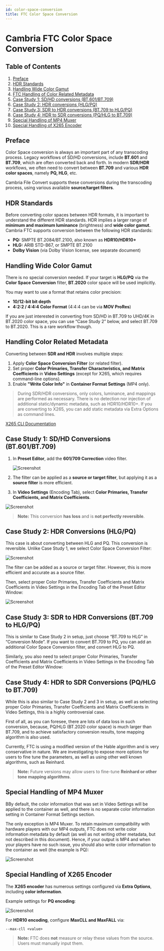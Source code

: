 ```yaml
---
id: color-space-conversion
title: FTC Color Space Conversion
---
```


# Cambria FTC Color Space Conversion

## Table of Contents

1. [Preface](#preface)
2. [HDR Standards](#hdr-standards)
3. [Handling Wide Color Gamut](#handling-wide-color-gamut)
4. [FTC Handling of Color Related Metadata](#handling-color-related-metadata)
5. [Case Study 1: SD/HD conversions (BT.601/BT.709)](#case-study-1-sdhd-conversions-bt601bt709)
6. [Case Study 2: HDR conversions (HLG/PQ)](#case-study-2-hdr-conversions-hlgpq)
7. [Case Study 3: SDR to HDR conversions (BT.709 to HLG/PQ)](#case-study-3-sdr-to-hdr-conversions-bt709-to-hlgpq)
8. [Case Study 4: HDR to SDR conversions (PQ/HLG to BT.709)](#case-study-4-hdr-to-sdr-conversions-pqhlg-to-bt709)
9. [Special Handling of MP4 Muxer](#special-handling-of-mp4-muxer)
10. [Special Handling of X265 Encoder](#special-handling-of-x265-encoder)

## Preface

Color Space conversion is always an important part of any transcoding process. Legacy workflows of SD/HD conversions, include **BT.601** and **BT.709**, which are often converted back and forth. In modern **SDR/HDR** workflows, we often need to convert between **BT.709** and various **HDR color spaces**, namely **PQ, HLG**, etc.

Cambria File Convert supports these conversions during the transcoding process, using various available **source/target filters**.

## HDR Standards

Before converting color spaces between HDR formats, it is important to understand the different HDR standards. HDR implies a larger range of **minimum and maximum luminance** (brightness) and **wide color gamut**. Cambria FTC supports conversion between the following HDR standards:

- **PQ:** SMPTE BT.2084/BT.2100, also known as **HDR10/HDR10+**
- **HLG:** ARIB STD-B67, or SMPTE BT.2100
- **Dolby Vision** (via Dolby Vision license, see separate document)

## Handling Wide Color Gamut

There is no special conversion needed. If your target is **HLG/PQ** via the **Color Space Conversion** filter, **BT.2020** color space will be used implicitly.

You may want to use a format that retains color precision:
- **10/12-bit bit depth**
- **4:2:2 / 4:4:4 Color Format** (4:4:4 can be via **MOV ProRes**)

If you are just interested in converting from SD/HD in BT.709 to UHD/4K in BT.2020 color space, you can use “Case Study 2” below, and select BT.709 to BT.2020. This is a rare workflow though.

## Handling Color Related Metadata

Converting between **SDR and HDR** involves multiple steps:

1. Apply **Color Space Conversion Filter** (or related filter).
2. Set proper **Color Primaries, Transfer Characteristics, and Matrix Coefficients** in **Video Settings** (except for X265, which requires command-line options).
3. Enable **"Write Color Info"** in **Container Format Settings** (MP4 only).

> During SDR/HDR conversions, only colors, luminance, and mappings are performed as necessary. There is no detection nor injection of additional static/dynamic metadata, such as HDR10/HDR10+. If you are converting to X265, you can add static metadata via Extra Options as command lines. 

[X265 CLI Documentation](https://x265.readthedocs.io/en/default/cli.html#vui-video-usability-information-options)

## Case Study 1: SD/HD Conversions (BT.601/BT.709)

1. In **Preset Editor**, add the **601/709 Correction** video filter.

   
   
   ![Screenshot](01_screenshot.png)
   
   

2. The filter can be applied as a **source or target filter**, but applying it as a **source filter** is more efficient.
3. In **Video Settings** (Encoding Tab), select **Color Primaries, Transfer Coefficients, and Matrix Coefficients**.


![Screenshot](02_screenshot.png)


> **Note:** This conversion **has loss** and is **not perfectly reversible**.

## Case Study 2: HDR Conversions (HLG/PQ)

This case is about converting between HLG and PQ. This conversion is reversible. Unlike Case Study 1, we select Color Space Conversion Filter:


![Screenshot](03_screenshot.png)


The filter can be added as a source or target filter. However, this is more efficient and accurate as a source filter.


Then, select proper Color Primaries, Transfer Coefficients and Matrix Coefficients in Video Settings in the Encoding Tab of the Preset Editor Window:


![Screenshot](04_screenshot.png)


## Case Study 3: SDR to HDR Conversions (BT.709 to HLG/PQ)

This is similar to Case Study 2 in setup, just choose “BT.709 to HLG” in “Conversion Mode”. If you want to convert BT.709 to PQ, you can add an additional Color Space Conversion filter, and convert HLG to PQ.

Similarly, you also need to select proper Color Primaries, Transfer Coefficients and Matrix Coefficients in Video Settings in the Encoding Tab of the Preset Editor Window:

## Case Study 4: HDR to SDR Conversions (PQ/HLG to BT.709)

While this is also similar to Case Study 2 and 3 in setup, as well as selecting proper Color Primaries, Transfer Coefficients and Matrix Coefficients in Video Settings, this is a highly controversial case.

First of all, as you can foresee, there are lots of data loss in such conversion, because, PQ/HLG (BT.2020 color space) is much larger than BT.709, and to achieve satisfactory conversion results, tone mapping algorithm is also used.

Currently, FTC is using a modified version of the Hable algorithm and is very conservative in nature. We are investigating to expose more options for users to fine tune the parameters, as well as using other well known algorithms, such as Reinhard.


> **Note:** Future versions may allow users to fine-tune **Reinhard or other tone mapping algorithms**.

## Special Handling of MP4 Muxer

BBy default, the color information that was set in Video Settings will be applied to the container as well, and there is no separate color information setting in Container Format Settings section. 


The only exception is MP4 Muxer. To retain maximum compatibility with hardware players with our MP4 outputs, FTC does not write color information metadata by default (as well as not writing other metadata, but not described in this document). Hence, if your output is MP4 and when your players have no such issue, you should also write color information to the container as well (the example is PQ):


![Screenshot](05_screenshot.png)
   

## Special Handling of X265 Encoder

The **X265 encoder** has numerous settings configured via **Extra Options**, including **color information**.

Example settings for **PQ encoding**:

   
   
   ![Screenshot](06_screenshot.png)
   
   

For **HDR10 encoding**, configure **MaxCLL and MaxFALL** via:

```
--max-cll <value>
```

> **Note:** FTC does **not** measure or relay these values from the source. Users must manually input them.

